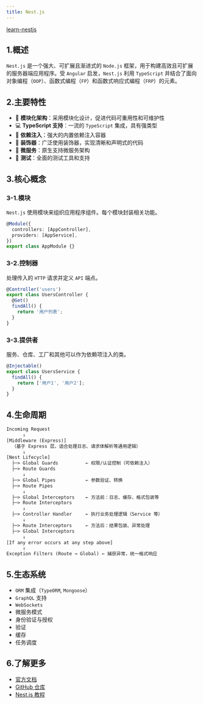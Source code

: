 ```yaml
---
title: Nest.js
---
```


[learn-nestjs](https://github.com/oneyoung19/learn-nestjs)

## 1.概述

`Nest.js` 是一个强大、可扩展且渐进式的 `Node.js` 框架，用于构建高效且可扩展的服务器端应用程序。受 `Angular` 启发，`Nest.js` 利用 `TypeScript` 并结合了面向对象编程（`OOP`）、函数式编程（`FP`）和函数式响应式编程（`FRP`）的元素。

## 2.主要特性

- 🚀 **模块化架构**：采用模块化设计，促进代码可重用性和可维护性
- 💻 **TypeScript 支持**：一流的 `TypeScript` 集成，具有强类型
- 🔧 **依赖注入**：强大的内置依赖注入容器
- 🧩 **装饰器**：广泛使用装饰器，实现清晰和声明式的代码
- 🔌 **微服务**：原生支持微服务架构
- 🧪 **测试**：全面的测试工具和支持

## 3.核心概念

### 3-1.模块
`Nest.js` 使用模块来组织应用程序组件。每个模块封装相关功能。

```typescript
@Module({
  controllers: [AppController],
  providers: [AppService],
})
export class AppModule {}
```

### 3-2.控制器
处理传入的 `HTTP` 请求并定义 `API` 端点。

```typescript
@Controller('users')
export class UsersController {
  @Get()
  findAll() {
    return '用户列表';
  }
}
```

### 3-3.提供者
服务、仓库、工厂和其他可以作为依赖项注入的类。

```typescript
@Injectable()
export class UsersService {
  findAll() {
    return ['用户1', '用户2'];
  }
}
```

## 4.生命周期

```txt
Incoming Request
      ↓
[Middleware (Express)]
  （基于 Express 层，适合处理日志、请求体解析等通用逻辑）
      ↓
[Nest Lifecycle]
  ├─> Global Guards          ← 权限/认证控制（可依赖注入）
  ├─> Route Guards
      ↓
  ├─> Global Pipes           ← 参数验证、转换
  ├─> Route Pipes
      ↓
  ├─> Global Interceptors    ← 方法前：日志、缓存、格式包装等
  ├─> Route Interceptors
      ↓
  ├─> Controller Handler     ← 执行业务处理逻辑（Service 等）
      ↓
  ├─> Route Interceptors     ← 方法后：结果包装、异常处理
  ├─> Global Interceptors
      ↓
[If any error occurs at any step above]
      ↓
Exception Filters (Route → Global) ← 捕获异常，统一格式响应
```

## 5.生态系统

- `ORM` 集成（`TypeORM`, `Mongoose`）
- `GraphQL` 支持
- `WebSockets`
- 微服务模式
- 身份验证与授权
- 验证
- 缓存
- 任务调度

## 6.了解更多

- [官方文档](https://docs.nestjs.com)
- [GitHub 仓库](https://github.com/nestjs/nest)
- [Nest.js 教程](https://nestjs.com)

